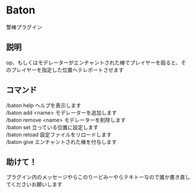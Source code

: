 # Baton
警棒プラグイン

## 説明
op、もしくはモデレーターがエンチャントされた棒でプレイヤーを殴ると、そのプレイヤーを指定した位置へテレポートさせます

## コマンド
/baton help  ヘルプを表示します  
/baton add \<name\>  モデレーターを追加します  
/baton remove \<name\>  モデレーターを削除します  
/baton set  立っている位置に設定します  
/baton reload  設定ファイルをリロードします  
/baton give  エンチャントされた棒を付与します  

## 助けて！
プラグイン内のメッセージやらこのりーどみーやらテキトーなので誰か書き直してくださいお願いします